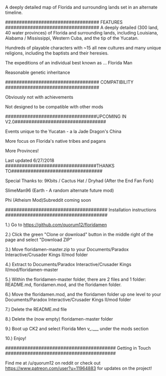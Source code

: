 A deeply detailed map of Florida and surrounding lands set in an alternate timeline.

##################################
FEATURES
##################################
A deeply detailed (300 land, 40 water provinces) of Florida and surrounding lands, including Louisiana, Alabama / Mississippi, Western Cuba, and the tip of the Yucatan.

Hundreds of playable characters with ~15 all new cultures and many unique religions, including the baptists and their heresies.

The expeditions of an individual best known as ... Florida Man

Reasonable genetic inheritance

##################################
COMPATIBILITY
##################################

Obviously not with achievements

Not designed to be compatible with other mods

#################################UPCOMING IN V2.0#################################

Events unique to the Yucatan - a la Jade Dragon's China

More focus on Florida's native tribes and pagans

More Provinces!

Last updated 6/27/2018
#################################THANKS TO#################################

Special Thanks to: 9Kbits / Cactus Hat / Dryhad (After the End Fan Fork)

SlimeMan96 (Earth - A random alternate future mod)

Phi (Atheism Mod)Subreddit coming soon

#####################################
Installation instructions
#####################################

1.)		Go to https://github.com/quorum12/floridamen

2.)		Click the green "Clone or download" button in the middle right of the page and select "Download ZIP"

3.)		Move floridamen-master.zip to your Documents/Paradox Interactive/Crusader Kings II/mod folder

4.)		Extract to Documents/Paradox Interactive/Crusader Kings II/mod/floridamen-master

5.)		Within the floridamen-master folder, there are 2 files and 1 folder:  README.md, floridamen.mod, and the floridamen folder.

6.)		Move the floridamen.mod, and the floridamen folder up one level to your  Documents/Paradox Interactive/Crusader Kings II/mod folder

7.)		Delete the README.md file

8.)		Delete the (now empty) floridamen-master folder

9.)		Boot up CK2 and select Florida Men v_.___ under the mods section

10.)	Enjoy!

########################################
Getting in Touch
########################################

Find me at /u/quorum12 on reddit or check out https://www.patreon.com/user?u=11964883 for updates on the project!

